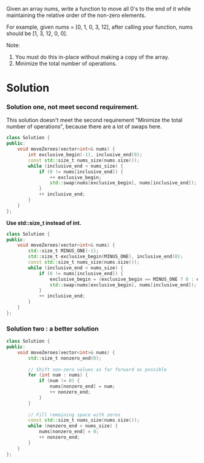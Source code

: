 Given an array nums, write a function to move all 0's to the end of it while maintaining the relative order of the non-zero elements.

For example, given nums = [0, 1, 0, 3, 12], after calling your function, nums should be [1, 3, 12, 0, 0].

Note:
1. You must do this in-place without making a copy of the array.
2. Minimize the total number of operations.

# Solution
  
### Solution one, not meet second requirement.

  This solution doesn't meet the second requirement "Minimize the total number of operations", because there are a lot of swaps here.
  
```cpp  
class Solution {
public:
    void moveZeroes(vector<int>& nums) {
        int exclusive_begin(-1), inclusive_end(0);
        const std::size_t nums_size(nums.size());
        while (inclusive_end < nums_size) {
            if (0 != nums[inclusive_end]) {
                ++ exclusive_begin;
                std::swap(nums[exclusive_begin], nums[inclusive_end]);
            }
            ++ inclusive_end;
        }
    }
};
```

__Use std::size_t instead of int.__

```cpp
class Solution {
public:
    void moveZeroes(vector<int>& nums) {
        std::size_t MINUS_ONE(-1);
        std::size_t exclusive_begin(MINUS_ONE), inclusive_end(0);
        const std::size_t nums_size(nums.size());
        while (inclusive_end < nums_size) {
            if (0 != nums[inclusive_end]) {
                exclusive_begin = (exclusive_begin == MINUS_ONE ? 0 : exclusive_begin + 1);
                std::swap(nums[exclusive_begin], nums[inclusive_end]);
            }
            ++ inclusive_end;
        }
    }
};
```

### Solution two : a better solution

```cpp
class Solution {
public:
    void moveZeroes(vector<int>& nums) {
        std::size_t nonzero_end(0);
        
        // Shift non-zero values as far forward as possible
        for (int num : nums) {
            if (num != 0) {
                nums[nonzero_end] = num;
                ++ nonzero_end;
            }
        }
        
        // Fill remaining space with zeros
        const std::size_t nums_size(nums.size());
        while (nonzero_end < nums_size) {
            nums[nonzero_end] = 0;
            ++ nonzero_end;
        }
    }
};
```
